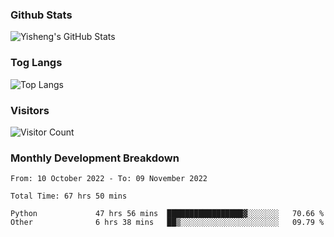 ### Github Stats
![Yisheng's GitHub Stats](https://github-readme-stats-9qabuvhk1-gongyisheng.vercel.app/api?username=gongyisheng&count_private=true&show_icons=true)
### Tog Langs
![Top Langs](https://github-readme-stats-9qabuvhk1-gongyisheng.vercel.app/api/top-langs/?username=gongyisheng&layout=compact)
### Visitors
![Visitor Count](https://profile-counter.glitch.me/gongyisheng/count.svg)
### Monthly Development Breakdown
<!--START_SECTION:waka-->

```text
From: 10 October 2022 - To: 09 November 2022

Total Time: 67 hrs 50 mins

Python             47 hrs 56 mins  █████████████████▓░░░░░░░   70.66 %
Other              6 hrs 38 mins   ██▒░░░░░░░░░░░░░░░░░░░░░░   09.79 %
```

<!--END_SECTION:waka-->
